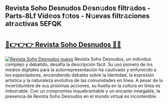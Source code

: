 ## Revista Soho Desnudos D𝚎sn𝚞dos filtr𝚊dos - Parts-8Lf Vid𝚎os f𝚘tos - N𝚞evas filtr𝚊ciones atr𝚊ctivas 5EFQK

# <h2><a href="http://mba7vy.tromn.icu/?c=Revista+Soho+Desnudos">🔗👉👉👉 Revista Soho Desnudos 🔗🔗</a></h2>

[![Revista Soho Desnudos nuevo](https://i.imgur.com/pEAQMta.gif)](http://mba7vy.tromn.icu/?c=Revista+Soho+Desnudos)
Revista Soho Desnudos, un individuo complejo y debatido, desafía la descripción fácil. Su uso pionero de los medios digitales para la autorrepresentación ha cautivado y enfurecido a los espectadores, encendiendo debates sobre la identidad, la expresión artística y la naturaleza evolutiva de las comunidades en línea. A pesar de la incertidumbre de sus próximas acciones, su huella en la cultura en línea es imborrable. Con un compromiso inquebrantable y un encanto innegable, la presencia de Revista Soho Desnudos en el mundo virtual es incontenible.
